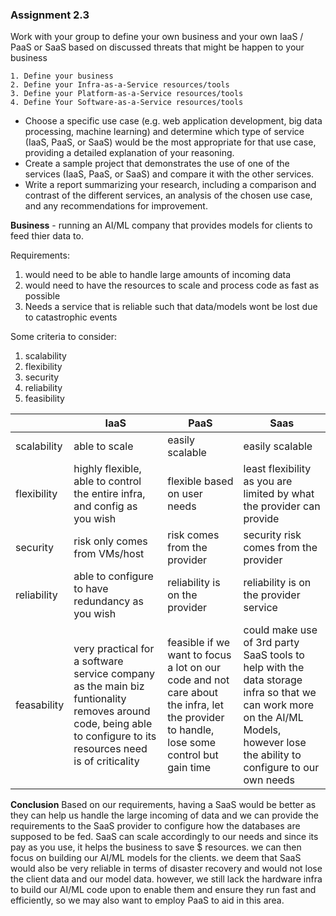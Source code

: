 ### Assignment 2.3

Work with your group to define your own business and your own IaaS / PaaS or SaaS based on discussed threats that might be happen to your business

```
1. Define your business
2. Define your Infra-as-a-Service resources/tools
3. Define your Platform-as-a-Service resources/tools
4. Define Your Software-as-a-Service resources/tools
```

- Choose a specific use case (e.g. web application development, big data processing, machine learning) and determine which type of service (IaaS, PaaS, or SaaS) would be the most appropriate for that use case, providing a detailed explanation of your reasoning.
- Create a sample project that demonstrates the use of one of the services (IaaS, PaaS, or SaaS) and compare it with the other services.
- Write a report summarizing your research, including a comparison and contrast of the different services, an analysis of the chosen use case, and any recommendations for improvement.


**Business** - running an AI/ML company that provides models for clients to feed thier data to.

Requirements:
1. would need to be able to handle large amounts of incoming data
2. would need to have the resources to scale and process code as fast as possible
3. Needs a service that is reliable such that data/models wont be lost due to catastrophic events

Some criteria to consider:
1. scalability
2. flexibility
3. security
4. reliability
5. feasibility


| |IaaS | PaaS | Saas |
| -- | -- | -- | -- |
scalability | able to scale |  easily scalable | easily scalable |
flexibility | highly flexible, able to control the entire infra, and config as you wish | flexible based on user needs | least flexibility as you are limited by what the provider can provide |
security | risk only comes from VMs/host | risk comes from the provider | security risk comes from the provider |
reliability | able to configure to have redundancy as you wish | reliability is on the provider | reliability is on the provider service |
feasability | very practical for a software service company as the main biz funtionality removes around code, being able to configure to its resources need is of criticality | feasible if we want to focus a lot on our code and not care about the infra, let the provider to handle, lose some control but gain time | could make use of 3rd party SaaS tools to help with the data storage infra so that we can work more on the AI/ML Models, however lose the ability to configure to our own needs |

**Conclusion**
Based on our requirements, having a SaaS would be better as they can help us handle the large incoming of data and we can provide the requirements to the SaaS provider to configure how the databases are supposed to be fed. SaaS can scale accordingly to our needs and since its pay as you use, it helps the business to save $ resources. we can then focus on building our AI/ML models for the clients. we deem that SaaS would also be very reliable in terms of disaster recovery and would not lose the client data and our model data. however, we still lack the hardware infra to build our AI/ML code upon to enable them and ensure they run fast and efficiently, so we may also want to employ PaaS to aid in this area. 



